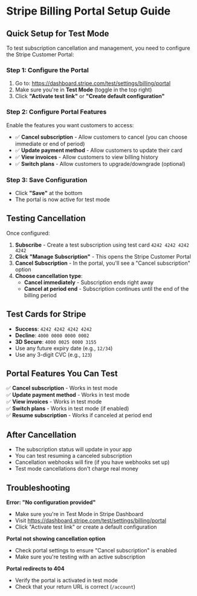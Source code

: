 # Stripe Billing Portal Setup Guide

## Quick Setup for Test Mode

To test subscription cancellation and management, you need to configure the Stripe Customer Portal:

### Step 1: Configure the Portal
1. Go to: https://dashboard.stripe.com/test/settings/billing/portal
2. Make sure you're in **Test Mode** (toggle in the top right)
3. Click **"Activate test link"** or **"Create default configuration"**

### Step 2: Configure Portal Features
Enable the features you want customers to access:
- ✅ **Cancel subscription** - Allow customers to cancel (you can choose immediate or end of period)
- ✅ **Update payment method** - Allow customers to update their card
- ✅ **View invoices** - Allow customers to view billing history
- ✅ **Switch plans** - Allow customers to upgrade/downgrade (optional)

### Step 3: Save Configuration
- Click **"Save"** at the bottom
- The portal is now active for test mode

## Testing Cancellation

Once configured:

1. **Subscribe** - Create a test subscription using test card `4242 4242 4242 4242`
2. **Click "Manage Subscription"** - This opens the Stripe Customer Portal
3. **Cancel Subscription** - In the portal, you'll see a "Cancel subscription" option
4. **Choose cancellation type**:
   - **Cancel immediately** - Subscription ends right away
   - **Cancel at period end** - Subscription continues until the end of the billing period

## Test Cards for Stripe

- **Success**: `4242 4242 4242 4242`
- **Decline**: `4000 0000 0000 0002`
- **3D Secure**: `4000 0025 0000 3155`
- Use any future expiry date (e.g., `12/34`)
- Use any 3-digit CVC (e.g., `123`)

## Portal Features You Can Test

✅ **Cancel subscription** - Works in test mode  
✅ **Update payment method** - Works in test mode  
✅ **View invoices** - Works in test mode  
✅ **Switch plans** - Works in test mode (if enabled)  
✅ **Resume subscription** - Works if canceled at period end  

## After Cancellation

- The subscription status will update in your app
- You can test resuming a canceled subscription
- Cancellation webhooks will fire (if you have webhooks set up)
- Test mode cancellations don't charge real money

## Troubleshooting

**Error: "No configuration provided"**
- Make sure you're in Test Mode in Stripe Dashboard
- Visit https://dashboard.stripe.com/test/settings/billing/portal
- Click "Activate test link" or create a default configuration

**Portal not showing cancellation option**
- Check portal settings to ensure "Cancel subscription" is enabled
- Make sure you're testing with an active subscription

**Portal redirects to 404**
- Verify the portal is activated in test mode
- Check that your return URL is correct (`/account`)

